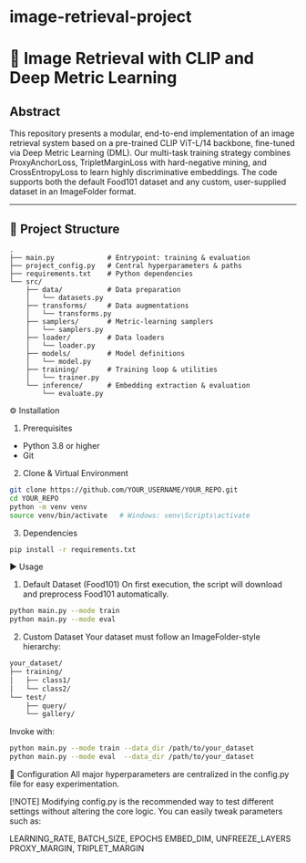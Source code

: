 # image-retrieval-project
# 🚀 Image Retrieval with CLIP and Deep Metric Learning

## Abstract  
This repository presents a modular, end-to-end implementation of an image retrieval system based on a pre-trained CLIP ViT-L/14 backbone, fine-tuned via Deep Metric Learning (DML). Our multi-task training strategy combines ProxyAnchorLoss, TripletMarginLoss with hard-negative mining, and CrossEntropyLoss to learn highly discriminative embeddings. The code supports both the default Food101 dataset and any custom, user-supplied dataset in an ImageFolder format.

---

## 📂 Project Structure  
```text
.
├── main.py             # Entrypoint: training & evaluation
├── project_config.py   # Central hyperparameters & paths
├── requirements.txt    # Python dependencies
└── src/
    ├── data/           # Data preparation
    │   └── datasets.py
    ├── transforms/     # Data augmentations
    │   └── transforms.py
    ├── samplers/       # Metric-learning samplers
    │   └── samplers.py
    ├── loader/         # Data loaders
    │   └── loader.py
    ├── models/         # Model definitions
    │   └── model.py
    ├── training/       # Training loop & utilities
    │   └── trainer.py
    └── inference/      # Embedding extraction & evaluation
        └── evaluate.py
```
⚙️ Installation
1. Prerequisites
  - Python 3.8 or higher
  - Git
2. Clone & Virtual Environment
```bash
git clone https://github.com/YOUR_USERNAME/YOUR_REPO.git
cd YOUR_REPO
python -m venv venv
source venv/bin/activate   # Windows: venv\Scripts\activate
```
3. Dependencies
```bash
pip install -r requirements.txt
```
▶️ Usage
1. Default Dataset (Food101)
On first execution, the script will download and preprocess Food101 automatically.
```bash
python main.py --mode train
python main.py --mode eval
```
2. Custom Dataset
Your dataset must follow an ImageFolder-style hierarchy:
```bash
your_dataset/
├── training/
│   ├── class1/
│   └── class2/
└── test/
    ├── query/
    └── gallery/
```
Invoke with:
```bash
python main.py --mode train --data_dir /path/to/your_dataset
python main.py --mode eval  --data_dir /path/to/your_dataset
```
🔧 Configuration
All major hyperparameters are centralized in the config.py file for easy experimentation.

[!NOTE]
Modifying config.py is the recommended way to test different settings without altering the core logic. You can easily tweak parameters such as:

LEARNING_RATE, BATCH_SIZE, EPOCHS
EMBED_DIM, UNFREEZE_LAYERS
PROXY_MARGIN, TRIPLET_MARGIN
